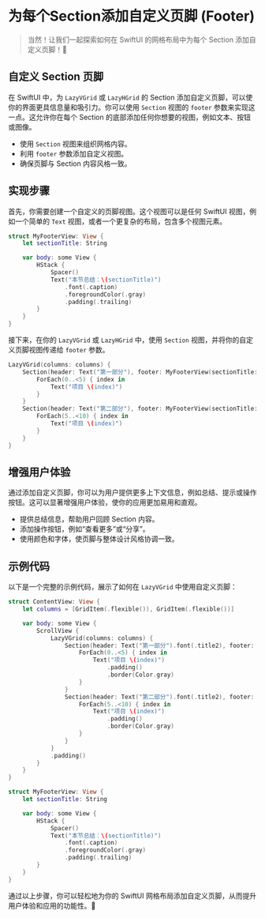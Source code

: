 ﻿# 为每个Section添加自定义页脚 (Footer)

> 当然！让我们一起探索如何在 SwiftUI 的网格布局中为每个 Section 添加自定义页脚！🎉

## 自定义 Section 页脚

在 SwiftUI 中，为 `LazyVGrid` 或 `LazyHGrid` 的 Section 添加自定义页脚，可以使你的界面更具信息量和吸引力。你可以使用 `Section` 视图的 `footer` 参数来实现这一点。这允许你在每个 Section 的底部添加任何你想要的视图，例如文本、按钮或图像。

*   使用 `Section` 视图来组织网格内容。
*   利用 `footer` 参数添加自定义视图。
*   确保页脚与 Section 内容风格一致。

## 实现步骤

首先，你需要创建一个自定义的页脚视图。这个视图可以是任何 SwiftUI 视图，例如一个简单的 `Text` 视图，或者一个更复杂的布局，包含多个视图元素。

```swift
struct MyFooterView: View {
    let sectionTitle: String

    var body: some View {
        HStack {
            Spacer()
            Text("本节总结：\(sectionTitle)")
                .font(.caption)
                .foregroundColor(.gray)
                .padding(.trailing)
        }
    }
}
```

接下来，在你的 `LazyVGrid` 或 `LazyHGrid` 中，使用 `Section` 视图，并将你的自定义页脚视图传递给 `footer` 参数。

```swift
LazyVGrid(columns: columns) {
    Section(header: Text("第一部分"), footer: MyFooterView(sectionTitle: "基础知识")) {
        ForEach(0..<5) { index in
            Text("项目 \(index)")
        }
    }
    Section(header: Text("第二部分"), footer: MyFooterView(sectionTitle: "高级技巧")) {
        ForEach(5..<10) { index in
            Text("项目 \(index)")
        }
    }
}
```

## 增强用户体验

通过添加自定义页脚，你可以为用户提供更多上下文信息，例如总结、提示或操作按钮。这可以显著增强用户体验，使你的应用更加易用和直观。

*   提供总结信息，帮助用户回顾 Section 内容。
*   添加操作按钮，例如“查看更多”或“分享”。
*   使用颜色和字体，使页脚与整体设计风格协调一致。

## 示例代码

以下是一个完整的示例代码，展示了如何在 `LazyVGrid` 中使用自定义页脚：

```swift
struct ContentView: View {
    let columns = [GridItem(.flexible()), GridItem(.flexible())]

    var body: some View {
        ScrollView {
            LazyVGrid(columns: columns) {
                Section(header: Text("第一部分").font(.title2), footer: MyFooterView(sectionTitle: "基础知识")) {
                    ForEach(0..<5) { index in
                        Text("项目 \(index)")
                            .padding()
                            .border(Color.gray)
                    }
                }
                Section(header: Text("第二部分").font(.title2), footer: MyFooterView(sectionTitle: "高级技巧")) {
                    ForEach(5..<10) { index in
                        Text("项目 \(index)")
                            .padding()
                            .border(Color.gray)
                    }
                }
            }
            .padding()
        }
    }
}

struct MyFooterView: View {
    let sectionTitle: String

    var body: some View {
        HStack {
            Spacer()
            Text("本节总结：\(sectionTitle)")
                .font(.caption)
                .foregroundColor(.gray)
                .padding(.trailing)
        }
    }
}
```

通过以上步骤，你可以轻松地为你的 SwiftUI 网格布局添加自定义页脚，从而提升用户体验和应用的功能性。🚀


